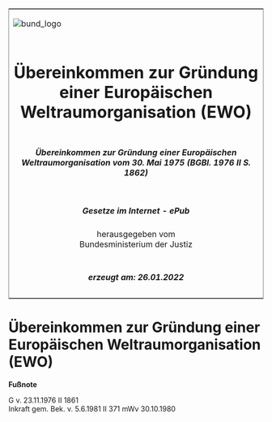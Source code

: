 <span id="DECKBLATT.html"></span>

<table border="0" frame="border" width="100%">

<tr valign="top">

<td align="left">

![bund\_logo](BfJ_2021_Web_de_de.gif)

</td>

<td align="right">

 

</td>

</tr>

<tr align="center" valign="middle">

<td colspan="2">

# Übereinkommen zur Gründung einer Europäischen Weltraumorganisation (EWO)

</td>

</tr>

<tr align="center" valign="middle">

<td colspan="2">

##### Übereinkommen zur Gründung einer Europäischen Weltraumorganisation vom 30. Mai 1975 (BGBl. 1976 II S. 1862)

</td>

</tr>

<tr align="center" valign="middle">

<td colspan="2">

  
  

##### Gesetze im Internet - ePub  
  
herausgegeben vom  
Bundesministerium der Justiz

</td>

</tr>

<tr align="center" valign="bottom">

<td colspan="2">

  
  

##### erzeugt am: 26.01.2022

</td>

</tr>

</table>

<span id="BJNR218620976.html"></span>

# Übereinkommen zur Gründung einer Europäischen Weltraumorganisation (EWO)

<div>

  
**Fußnote**

<div class="jnhtml">

<div>

<div class="jurAbsatz">

G v. 23.11.1976 II 1861  
Inkraft gem. Bek. v. 5.6.1981 II 371 mWv 30.10.1980

</div>

</div>

</div>

</div>
